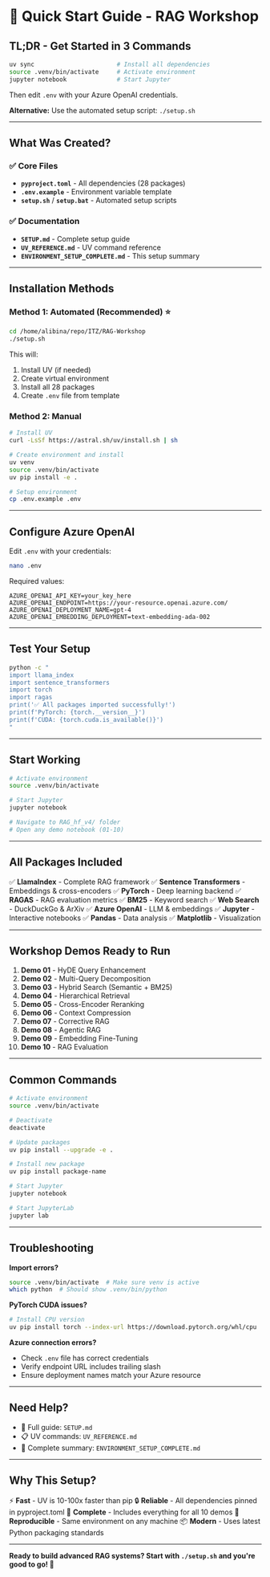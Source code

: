 # 🚀 Quick Start Guide - RAG Workshop

## TL;DR - Get Started in 3 Commands

```bash
uv sync                       # Install all dependencies
source .venv/bin/activate     # Activate environment
jupyter notebook              # Start Jupyter
```

Then edit `.env` with your Azure OpenAI credentials.

**Alternative:** Use the automated setup script: `./setup.sh`

---

## What Was Created?

### ✅ Core Files
- **`pyproject.toml`** - All dependencies (28 packages)
- **`.env.example`** - Environment variable template
- **`setup.sh`** / **`setup.bat`** - Automated setup scripts

### ✅ Documentation
- **`SETUP.md`** - Complete setup guide
- **`UV_REFERENCE.md`** - UV command reference
- **`ENVIRONMENT_SETUP_COMPLETE.md`** - This setup summary

---

## Installation Methods

### Method 1: Automated (Recommended) ⭐

```bash
cd /home/alibina/repo/ITZ/RAG-Workshop
./setup.sh
```

This will:
1. Install UV (if needed)
2. Create virtual environment
3. Install all 28 packages
4. Create `.env` file from template

### Method 2: Manual

```bash
# Install UV
curl -LsSf https://astral.sh/uv/install.sh | sh

# Create environment and install
uv venv
source .venv/bin/activate
uv pip install -e .

# Setup environment
cp .env.example .env
```

---

## Configure Azure OpenAI

Edit `.env` with your credentials:

```bash
nano .env
```

Required values:
```env
AZURE_OPENAI_API_KEY=your_key_here
AZURE_OPENAI_ENDPOINT=https://your-resource.openai.azure.com/
AZURE_OPENAI_DEPLOYMENT_NAME=gpt-4
AZURE_OPENAI_EMBEDDING_DEPLOYMENT=text-embedding-ada-002
```

---

## Test Your Setup

```bash
python -c "
import llama_index
import sentence_transformers
import torch
import ragas
print('✅ All packages imported successfully!')
print(f'PyTorch: {torch.__version__}')
print(f'CUDA: {torch.cuda.is_available()}')
"
```

---

## Start Working

```bash
# Activate environment
source .venv/bin/activate

# Start Jupyter
jupyter notebook

# Navigate to RAG_hf_v4/ folder
# Open any demo notebook (01-10)
```

---

## All Packages Included

✅ **LlamaIndex** - Complete RAG framework
✅ **Sentence Transformers** - Embeddings & cross-encoders
✅ **PyTorch** - Deep learning backend
✅ **RAGAS** - RAG evaluation metrics
✅ **BM25** - Keyword search
✅ **Web Search** - DuckDuckGo & ArXiv
✅ **Azure OpenAI** - LLM & embeddings
✅ **Jupyter** - Interactive notebooks
✅ **Pandas** - Data analysis
✅ **Matplotlib** - Visualization

---

## Workshop Demos Ready to Run

1. **Demo 01** - HyDE Query Enhancement
2. **Demo 02** - Multi-Query Decomposition
3. **Demo 03** - Hybrid Search (Semantic + BM25)
4. **Demo 04** - Hierarchical Retrieval
5. **Demo 05** - Cross-Encoder Reranking
6. **Demo 06** - Context Compression
7. **Demo 07** - Corrective RAG
8. **Demo 08** - Agentic RAG
9. **Demo 09** - Embedding Fine-Tuning
10. **Demo 10** - RAG Evaluation

---

## Common Commands

```bash
# Activate environment
source .venv/bin/activate

# Deactivate
deactivate

# Update packages
uv pip install --upgrade -e .

# Install new package
uv pip install package-name

# Start Jupyter
jupyter notebook

# Start JupyterLab
jupyter lab
```

---

## Troubleshooting

**Import errors?**
```bash
source .venv/bin/activate  # Make sure venv is active
which python  # Should show .venv/bin/python
```

**PyTorch CUDA issues?**
```bash
# Install CPU version
uv pip install torch --index-url https://download.pytorch.org/whl/cpu
```

**Azure connection errors?**
- Check `.env` file has correct credentials
- Verify endpoint URL includes trailing slash
- Ensure deployment names match your Azure resource

---

## Need Help?

- 📖 Full guide: `SETUP.md`
- 📋 UV commands: `UV_REFERENCE.md`
- 📝 Complete summary: `ENVIRONMENT_SETUP_COMPLETE.md`

---

## Why This Setup?

⚡ **Fast** - UV is 10-100x faster than pip
🔒 **Reliable** - All dependencies pinned in pyproject.toml
🎯 **Complete** - Includes everything for all 10 demos
🔄 **Reproducible** - Same environment on any machine
📦 **Modern** - Uses latest Python packaging standards

---

**Ready to build advanced RAG systems? Start with `./setup.sh` and you're good to go! 🚀**
